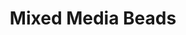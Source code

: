 ---
layout: piece
colection_name: jewelry
title: Mixed Media Beads
id: mixed-media-beads
media: Beads
dimensions: 22" full length, 11" hanging
description: African a paper beads mixed with pearls, beads, seed beads, findings, with seed bead and button clasp.
price: $25
create_date: 2013
---